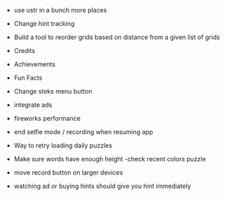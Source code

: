 - use ustr in a bunch more places
- Change hint tracking

- Build a tool to reorder grids based on distance from a given list of grids

- Credits
- Achievements
- Fun Facts

- Change steks menu button
- integrate ads
- fireworks performance
- end selfie mode / recording when resuming app
- Way to retry loading daily puzzles
- Make sure words have enough height -check recent colors puzzle
- move record button on larger devices
- watching ad or buying hints should give you hint immediately